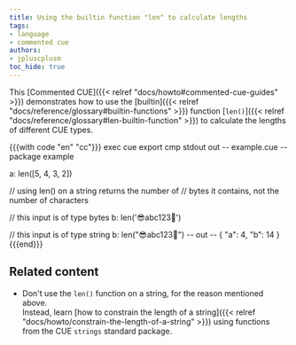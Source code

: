 ```yaml
---
title: Using the builtin function "len" to calculate lengths
tags:
- language
- commented cue
authors:
- jpluscplusm
toc_hide: true
---
```


This [Commented CUE]({{< relref "docs/howto#commented-cue-guides" >}})
demonstrates how to use the
[builtin]({{< relref "docs/reference/glossary#builtin-functions" >}})
function
[`len()`]({{< relref "docs/reference/glossary#len-builtin-function" >}})
to calculate the lengths of different CUE types.

{{{with code "en" "cc"}}}
exec cue export
cmp stdout out
-- example.cue --
package example

a: len([5, 4, 3, 2])

// using len() on a string returns the number of
// bytes it contains, not the number of characters

// this input is of type bytes
b: len('😎abc123🥶')

// this input is of type string
b: len("😎abc123🥶")
-- out --
{
    "a": 4,
    "b": 14
}
{{{end}}}

## Related content

- Don't use the `len()` function on a string, for the reason mentioned above.\
  Instead, learn
  [how to constrain the length of a string]({{< relref "docs/howto/constrain-the-length-of-a-string" >}})
  using functions from the CUE `strings` standard package.
